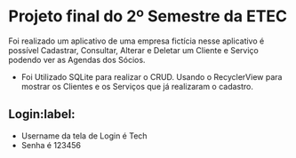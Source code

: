 <h1>Projeto final do 2º Semestre da ETEC</h1> 

Foi realizado um aplicativo de uma empresa fictícia nesse aplicativo é possível Cadastrar, Consultar, Alterar e Deletar um Cliente e Serviço podendo ver as Agendas dos Sócios.

- Foi Utilizado SQLite para realizar o CRUD. Usando o RecyclerView para mostrar os Clientes e os Serviços que já realizaram o cadastro.

<h2>Login:label:</h2>

- Username da tela de Login é Tech
- Senha é 123456
